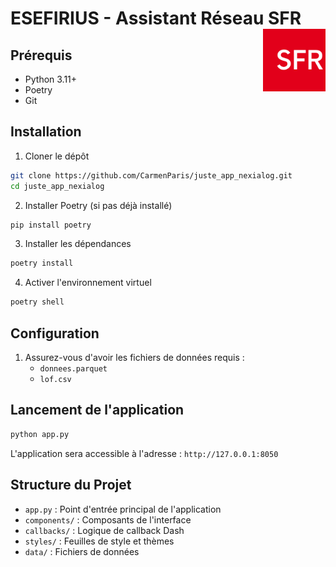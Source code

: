 # ESEFIRIUS - Assistant Réseau SFR <img src="images/SFR.png" alt="Logo SFR" width="100" height="100" align="right">

## Prérequis

- Python 3.11+
- Poetry
- Git

## Installation

1. Cloner le dépôt
```bash
git clone https://github.com/CarmenParis/juste_app_nexialog.git
cd juste_app_nexialog
```

2. Installer Poetry (si pas déjà installé)
```bash
pip install poetry
```

3. Installer les dépendances
```bash
poetry install
```

4. Activer l'environnement virtuel
```bash
poetry shell
```

## Configuration

1. Assurez-vous d'avoir les fichiers de données requis :
   - `donnees.parquet`
   - `lof.csv`

## Lancement de l'application

```bash
python app.py
```

L'application sera accessible à l'adresse : `http://127.0.0.1:8050`

## Structure du Projet

- `app.py` : Point d'entrée principal de l'application
- `components/` : Composants de l'interface
- `callbacks/` : Logique de callback Dash
- `styles/` : Feuilles de style et thèmes
- `data/` : Fichiers de données

